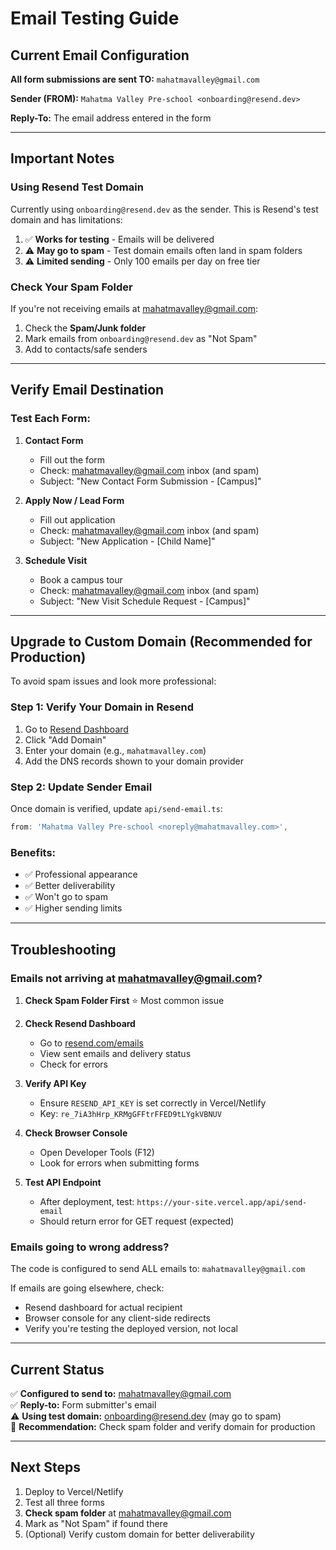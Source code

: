 # Email Testing Guide

## Current Email Configuration

**All form submissions are sent TO:** `mahatmavalley@gmail.com`

**Sender (FROM):** `Mahatma Valley Pre-school <onboarding@resend.dev>`

**Reply-To:** The email address entered in the form

---

## Important Notes

### Using Resend Test Domain
Currently using `onboarding@resend.dev` as the sender. This is Resend's test domain and has limitations:

1. ✅ **Works for testing** - Emails will be delivered
2. ⚠️ **May go to spam** - Test domain emails often land in spam folders
3. ⚠️ **Limited sending** - Only 100 emails per day on free tier

### Check Your Spam Folder
If you're not receiving emails at mahatmavalley@gmail.com:
1. Check the **Spam/Junk folder**
2. Mark emails from `onboarding@resend.dev` as "Not Spam"
3. Add to contacts/safe senders

---

## Verify Email Destination

### Test Each Form:

1. **Contact Form**
   - Fill out the form
   - Check: mahatmavalley@gmail.com inbox (and spam)
   - Subject: "New Contact Form Submission - [Campus]"

2. **Apply Now / Lead Form**
   - Fill out application
   - Check: mahatmavalley@gmail.com inbox (and spam)
   - Subject: "New Application - [Child Name]"

3. **Schedule Visit**
   - Book a campus tour
   - Check: mahatmavalley@gmail.com inbox (and spam)
   - Subject: "New Visit Schedule Request - [Campus]"

---

## Upgrade to Custom Domain (Recommended for Production)

To avoid spam issues and look more professional:

### Step 1: Verify Your Domain in Resend
1. Go to [Resend Dashboard](https://resend.com/domains)
2. Click "Add Domain"
3. Enter your domain (e.g., `mahatmavalley.com`)
4. Add the DNS records shown to your domain provider

### Step 2: Update Sender Email
Once domain is verified, update `api/send-email.ts`:

```typescript
from: 'Mahatma Valley Pre-school <noreply@mahatmavalley.com>',
```

### Benefits:
- ✅ Professional appearance
- ✅ Better deliverability
- ✅ Won't go to spam
- ✅ Higher sending limits

---

## Troubleshooting

### Emails not arriving at mahatmavalley@gmail.com?

1. **Check Spam Folder First** ⭐ Most common issue
2. **Check Resend Dashboard**
   - Go to [resend.com/emails](https://resend.com/emails)
   - View sent emails and delivery status
   - Check for errors

3. **Verify API Key**
   - Ensure `RESEND_API_KEY` is set correctly in Vercel/Netlify
   - Key: `re_7iA3hHrp_KRMgGFFtrFFED9tLYgkVBNUV`

4. **Check Browser Console**
   - Open Developer Tools (F12)
   - Look for errors when submitting forms

5. **Test API Endpoint**
   - After deployment, test: `https://your-site.vercel.app/api/send-email`
   - Should return error for GET request (expected)

### Emails going to wrong address?

The code is configured to send ALL emails to: `mahatmavalley@gmail.com`

If emails are going elsewhere, check:
- Resend dashboard for actual recipient
- Browser console for any client-side redirects
- Verify you're testing the deployed version, not local

---

## Current Status

✅ **Configured to send to:** mahatmavalley@gmail.com  
✅ **Reply-to:** Form submitter's email  
⚠️ **Using test domain:** onboarding@resend.dev (may go to spam)  
📧 **Recommendation:** Check spam folder and verify domain for production

---

## Next Steps

1. Deploy to Vercel/Netlify
2. Test all three forms
3. **Check spam folder** at mahatmavalley@gmail.com
4. Mark as "Not Spam" if found there
5. (Optional) Verify custom domain for better deliverability

